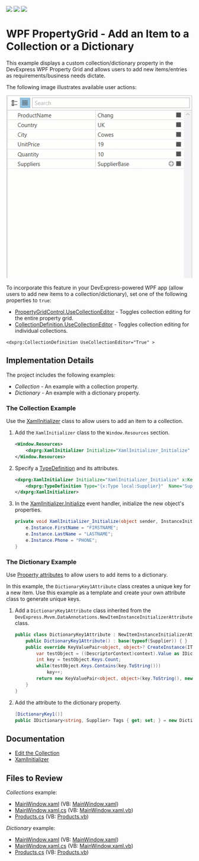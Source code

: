 <!-- default badges list -->
![](https://img.shields.io/endpoint?url=https://codecentral.devexpress.com/api/v1/VersionRange/128655103/23.1.2%2B)
[![](https://img.shields.io/badge/Open_in_DevExpress_Support_Center-FF7200?style=flat-square&logo=DevExpress&logoColor=white)](https://supportcenter.devexpress.com/ticket/details/E4855)
[![](https://img.shields.io/badge/📖_How_to_use_DevExpress_Examples-e9f6fc?style=flat-square)](https://docs.devexpress.com/GeneralInformation/403183)
<!-- default badges end -->

# WPF PropertyGrid - Add an Item to a Collection or a Dictionary

This example displays a custom collection/dictionary property in the DevExpress WPF Property Grid and allows users to add new items/entries as requirements/business needs dictate.

The following image illustrates available user actions:

![Add an item to a collection](images/add-item.gif)

To incorporate this feature in your DevExpress-powered WPF app (allow users to add new items to a collection/dictionary), set one of the following properties to `true`:

* [PropertyGridControl.UseCollectionEditor](https://docs.devexpress.com/WPF/DevExpress.Xpf.PropertyGrid.PropertyGridControl.UseCollectionEditor) - Toggles collection editing for the entire property grid.
* [CollectionDefinition.UseCollectionEditor](https://docs.devexpress.com/WPF/DevExpress.Xpf.PropertyGrid.CollectionDefinition.UseCollectionEditor) - Toggles collection editing for individual collections.
  
```xaml
<dxprg:CollectionDefinition UseCollectionEditor="True" >
```

## Implementation Details

The project includes the following examples:

* _Collection_ - An example with a collection property.
* _Dictionary_ - An example with a dictionary property.

### The Collection Example

Use the [XamlInitializer](https://docs.devexpress.com/WPF/DevExpress.Xpf.PropertyGrid.XamlInitializer) class to allow users to add an item to a collection.

1. Add the `XamlInitializer` class to the `Window.Resources` section.
    ```xml
    <Window.Resources>
        <dxprg:XamlInitializer Initialize="XamlInitializer_Initialize" x:Key="xamlInitializer" />
    </Window.Resources>
    ```
2. Specify a [TypeDefinition](https://docs.devexpress.com/WPF/DevExpress.Xpf.PropertyGrid.TypeDefinition) and its attributes.
    ```xml
    <dxprg:XamlInitializer Initialize="XamlInitializer_Initialize" x:Key="xamlInitializer">
        <dxprg:TypeDefinition Type="{x:Type local:Supplier}"  Name="Supplier" Description="New Supplier"/>
    </dxprg:XamlInitializer>
    ```
3. In the [XamlInitializer.Initialize](https://docs.devexpress.com/WPF/DevExpress.Xpf.PropertyGrid.XamlInitializer.Initialize) event handler, initialize the new object's properties.
    ```csharp
    private void XamlInitializer_Initialize(object sender, InstanceInitializeEventArgs e) {
        e.Instance.FirstName = "FIRSTNAME";
        e.Instance.LastName = "LASTNAME";
        e.Instance.Phone = "PHONE";
    }
    ```

### The Dictionary Example

Use [Property attributes](https://docs.devexpress.com/WPF/15623/controls-and-libraries/property-grid/property-attributes) to allow users to add items to a dictionary.

In this example, the `DictionaryKey1Attribute` class creates a unique key for a new item. Use this example as a template and create your own attribute class to generate unique keys.

1. Add a `DictionaryKey1Attribute` class inherited from the `DevExpress.Mvvm.DataAnnotations.NewItemInstanceInitializerAttribute` class.
    ```csharp
    public class DictionaryKey1Attribute : NewItemInstanceInitializerAttribute {
        public DictionaryKey1Attribute() : base(typeof(Supplier)) { }
        public override KeyValuePair<object, object>? CreateInstance(ITypeDescriptorContext context, IEnumerable dictionary) {
            var testObject = ((DescriptorContext)context).Value as IDictionary<string, Supplier>;
            int key = testObject.Keys.Count;
            while(testObject.Keys.Contains(key.ToString()))
                key++;
            return new KeyValuePair<object, object>(key.ToString(), new Supplier());
        }
    }
    ```
2. Add the attribute to the dictionary property.
    ```csharp
    [DictionaryKey1()]
    public IDictionary<string, Supplier> Tags { get; set; } = new Dictionary<string, Supplier>();
    ```

## Documentation

* [Edit the Collection](https://docs.devexpress.com/WPF/15719/controls-and-libraries/property-grid/property-definitions/collection-definitions#edit-the-collection)
* [XamlInitializer](https://docs.devexpress.com/WPF/DevExpress.Xpf.PropertyGrid.XamlInitializer)

<!-- default file list -->
## Files to Review

_Collections_ example:

* [MainWindow.xaml](./CS/Collections/MainWindow.xaml) (VB: [MainWindow.xaml](./VB/Collections/MainWindow.xaml))
* [MainWindow.xaml.cs](./CS/Collections/MainWindow.xaml.cs) (VB: [MainWindow.xaml.vb](./VB/Collections/MainWindow.xaml.vb))
* [Products.cs](./CS/Collections/Products.cs) (VB: [Products.vb](./VB/Collections/Products.vb))

_Dictionary_ example:

* [MainWindow.xaml](./CS/Dictionary/MainWindow.xaml) (VB: [MainWindow.xaml](./VB/Dictionary/MainWindow.xaml))
* [MainWindow.xaml.cs](./CS/Dictionary/MainWindow.xaml.cs) (VB: [MainWindow.xaml.vb](./VB/Dictionary/MainWindow.xaml.vb))
* [Products.cs](./CS/Dictionary/Products.cs) (VB: [Products.vb](./VB/Dictionary/Products.vb))

<!-- default file list end -->
